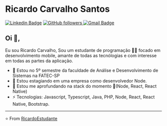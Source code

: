 # Ricardo Carvalho Santos
[![Linkedin Badge](https://img.shields.io/badge/-Ricardo-blue?style=flat-square&logo=Linkedin&logoColor=white&link=https://www.linkedin.com/in/ricardo-carvalho-ba865a123/)](https://www.linkedin.com/in/ricardo-carvalho-ba865a123/) 
 <a href="https://github.com/RicardoEstudante">
    <img alt="GitHub followers" src="https://img.shields.io/github/followers/RicardoEstudante?label=Ricardo&style=social">
 </a>
[![Gmail Badge](https://img.shields.io/badge/-Gmail.com-c14438?style=flat-square&logo=Gmail&logoColor=white&link=mailto:ricardocarvalho606@gmail.com)](mailto:ricardocarvalho606@gmail.com)

## Oi 👋, 
Eu sou Ricardo Carvalho, Sou um estudante de programação 👨‍💻 focado em desenvolvimento mobile, amante de todas as tecnólogias e com interesse em todas as partes da aplicação. 

- 💬 Estou no 5º semestre da faculdade de Análise e Desenvolvimento de Sistemas na FATEC-SP
- 🔭 Estou estagiando em uma empresa como desenvolvedor Node.
- :book: Estou me aprofundando na stack do momento :rocket:(Node, React, React Native)
- ⚡ Tecnologias: Javascript, Typescript, Java, PHP, Node, React, React Native, Bootstrap.

---
⭐️ From [RicardoEstudante](https://github.com/RicardoEstudante)
